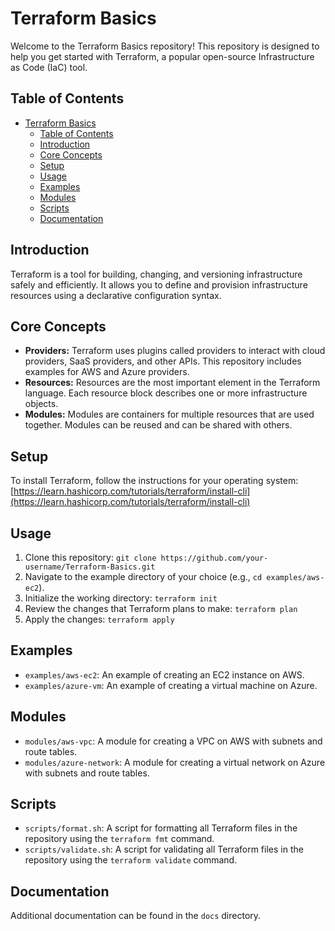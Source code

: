 # Terraform Basics

Welcome to the Terraform Basics repository! This repository is designed to help you get started with Terraform, a popular open-source Infrastructure as Code (IaC) tool.

## Table of Contents

- [Terraform Basics](#terraform-basics)
  - [Table of Contents](#table-of-contents)
  - [Introduction](#introduction)
  - [Core Concepts](#core-concepts)
  - [Setup](#setup)
  - [Usage](#usage)
  - [Examples](#examples)
  - [Modules](#modules)
  - [Scripts](#scripts)
  - [Documentation](#documentation)

## Introduction

Terraform is a tool for building, changing, and versioning infrastructure safely and efficiently. It allows you to define and provision infrastructure resources using a declarative configuration syntax.

## Core Concepts

- **Providers:** Terraform uses plugins called providers to interact with cloud providers, SaaS providers, and other APIs. This repository includes examples for AWS and Azure providers.
- **Resources:** Resources are the most important element in the Terraform language. Each resource block describes one or more infrastructure objects.
- **Modules:** Modules are containers for multiple resources that are used together. Modules can be reused and can be shared with others.

## Setup

To install Terraform, follow the instructions for your operating system: [https://learn.hashicorp.com/tutorials/terraform/install-cli](https://learn.hashicorp.com/tutorials/terraform/install-cli)

## Usage

1. Clone this repository: `git clone https://github.com/your-username/Terraform-Basics.git`
2. Navigate to the example directory of your choice (e.g., `cd examples/aws-ec2`).
3. Initialize the working directory: `terraform init`
4. Review the changes that Terraform plans to make: `terraform plan`
5. Apply the changes: `terraform apply`

## Examples

- `examples/aws-ec2`: An example of creating an EC2 instance on AWS.
- `examples/azure-vm`: An example of creating a virtual machine on Azure.

## Modules

- `modules/aws-vpc`: A module for creating a VPC on AWS with subnets and route tables.
- `modules/azure-network`: A module for creating a virtual network on Azure with subnets and route tables.

## Scripts

- `scripts/format.sh`: A script for formatting all Terraform files in the repository using the `terraform fmt` command.
- `scripts/validate.sh`: A script for validating all Terraform files in the repository using the `terraform validate` command.

## Documentation

Additional documentation can be found in the `docs` directory.
